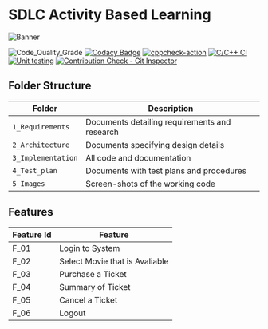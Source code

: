 # SDLC Activity Based Learning

![Banner](https://github.com/DineshVC/Movie-Ticket-Booking-System/blob/main/1_Requirements/banner.png)

<!--
Visit [Pages for Report -optional](using github.io option)


Build | Code Quality | Unity | [Git Inspector](using github.io option)
------|----------|-------|--------------
 To be added | To be added | To be added | To be added

-->

![Code_Quality_Grade](https://www.code-inspector.com/project/27638/status/svg)
[![Codacy Badge](https://app.codacy.com/project/badge/Grade/5ecd85a2c4234d69affd5a4d5d96af52)](https://www.codacy.com/gh/DineshVC/Movie-Ticket-Booking-System/dashboard?utm_source=github.com&amp;utm_medium=referral&amp;utm_content=DineshVC/Movie-Ticket-Booking-System&amp;utm_campaign=Badge_Grade)
[![cppcheck-action](https://github.com/DineshVC/Movie-Ticket-Booking-System/actions/workflows/cppcheck.yml/badge.svg)](https://github.com/DineshVC/Movie-Ticket-Booking-System/actions/workflows/cppcheck.yml)
[![C/C++ CI](https://github.com/DineshVC/Movie-Ticket-Booking-System/actions/workflows/c-build.yml/badge.svg)](https://github.com/DineshVC/Movie-Ticket-Booking-System/actions/workflows/c-build.yml)
[![Unit testing](https://github.com/goutami8989/Stepin_Movie-Ticket-Booking-System/actions/workflows/unit-test.yml/badge.svg)](https://github.com/goutami8989/Stepin_Movie-Ticket-Booking-System/actions/workflows/unit-test.yml)
[![Contribution Check - Git Inspector](https://github.com/goutami8989/Stepin_Movie-Ticket-Booking-System/actions/workflows/gitinspector.yml/badge.svg)](https://github.com/goutami8989/Stepin_Movie-Ticket-Booking-System/actions/workflows/gitinspector.yml)

## Folder Structure
Folder             | Description
-------------------| -----------------------------------------
`1_Requirements`   | Documents detailing requirements and research
`2_Architecture`   | Documents specifying design details
`3_Implementation` | All code and documentation
`4_Test_plan`      | Documents with test plans and procedures
`5_Images`         | Screen-shots of the working code
##  Features
| Feature Id | Feature |
| -----------|---------|
|F_01| Login to System | |
|F_02|Select Movie that is Avaliable |
|F_03| Purchase a Ticket |
|F_04| Summary of Ticket |
|F_05| Cancel a Ticket |
|F_06| Logout |

<!--

## Contributors List and Summary

PS Number. |  Name   |    Features    | Issuess Raised |Issues Resolved|No Test Cases|Test Case Pass
-------|---------|----------------|----------------|---------------|-------------|--------------
`99006110` | Goutami D Honagannavar  | Feature A, B etc    | X No     | X No   |X No   |X No     
   -->
<!--
## Challenges Faced and How Was It Overcome

1. ABC
2. BCD
3. ...
4. ...
